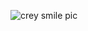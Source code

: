 ![crey smile pic](https://user-images.githubusercontent.com/92825899/141013809-84851c61-eba2-4aa4-8f34-75b45ccdcf8c.png)
